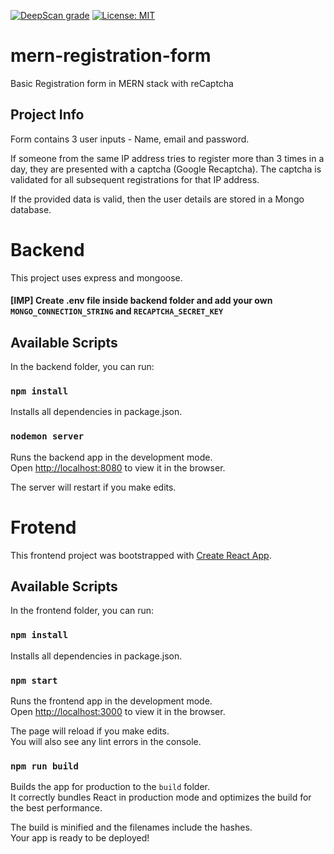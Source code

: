 [![DeepScan grade](https://deepscan.io/api/teams/10012/projects/12695/branches/199338/badge/grade.svg)](https://deepscan.io/dashboard#view=project&tid=10012&pid=12695&bid=199338)
[![License: MIT](https://img.shields.io/badge/License-MIT-yellow.svg)](https://github.com/ashish-r/mern-registration-form/blob/master/LICENSE)

# mern-registration-form
Basic Registration form in MERN stack with reCaptcha

## Project Info
Form contains 3 user inputs - Name, email and password. 

If someone from the same IP address tries to register more than 3 times in a day, they are presented with a captcha (Google Recaptcha). The captcha is validated for all subsequent registrations for that IP address. 

If the provided data is valid, then the user details are stored in a Mongo database.

# Backend
This project uses express and mongoose.
#### [IMP] Create .env file inside backend folder and add your own `MONGO_CONNECTION_STRING` and `RECAPTCHA_SECRET_KEY`

## Available Scripts
In the backend folder, you can run:

### `npm install`

Installs all dependencies in package.json.

### `nodemon server`

Runs the backend app in the development mode.<br />
Open [http://localhost:8080](http://localhost:8080) to view it in the browser.

The server will restart if you make edits.<br />



# Frotend
This frontend project was bootstrapped with [Create React App](https://github.com/facebook/create-react-app).

## Available Scripts

In the frontend folder, you can run:

### `npm install`

Installs all dependencies in package.json.

### `npm start`

Runs the frontend app in the development mode.<br />
Open [http://localhost:3000](http://localhost:3000) to view it in the browser.

The page will reload if you make edits.<br />
You will also see any lint errors in the console.

### `npm run build`

Builds the app for production to the `build` folder.<br />
It correctly bundles React in production mode and optimizes the build for the best performance.

The build is minified and the filenames include the hashes.<br />
Your app is ready to be deployed!
